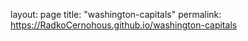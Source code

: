 layout: page
title: "washington-capitals"
permalink: https://RadkoCernohous.github.io/washington-capitals

